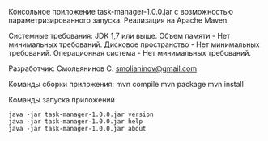 Консольное приложение task-manager-1.0.0.jar с возможностью 
параметризированного запуска. Реализация на Apache Maven.

Системные требования:
    JDK 	1,7 или выше.
    Объем памяти - Нет минимальных требований.
    Дисковое пространство - Нет минимальных требований.
    Операционная система - Нет минимальных требований.

Разработчик: 
    Смольянинов С. smolianinov@gmail.com
    
Команды сборки приложения:
    mvn compile
    mvn package
    mvn install

Команды запуска приложений

    java -jar task-manager-1.0.0.jar version
    java -jar task-manager-1.0.0.jar help
    java -jar task-manager-1.0.0.jar about
    
